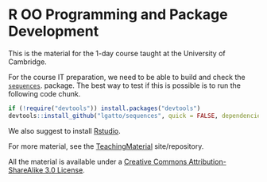 # R OO Programming and Package Development

This is the material for the 1-day course taught at the University of
Cambridge.

For the course IT preparation, we need to be able to build and check
the [`sequences`](https://github.com/lgatto/sequences). package. The
best way to test if this is possible is to run the following code
chunk.

```r
if (!require("devtools")) install.packages("devtools")
devtools::install_github("lgatto/sequences", quick = FALSE, dependencies = TRUE)
```

We also suggest to install
[Rstudio](https://www.rstudio.com/products/RStudio/).

For more material, see the
[TeachingMaterial](http://lgatto.github.io/TeachingMaterial/)
site/repository.

All the material is available under a
[Creative Commons Attribution-ShareAlike 3.0 License](http://creativecommons.org/licenses/by-sa/3.0/).
